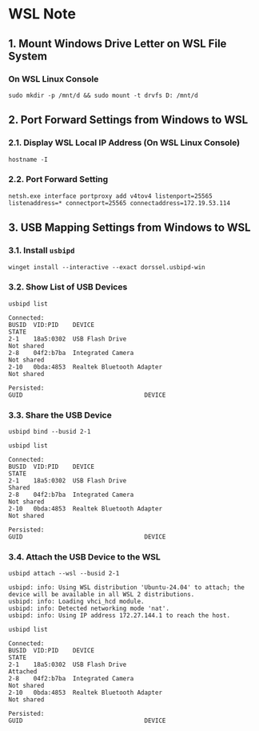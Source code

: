 # WSL Note

## 1. Mount Windows Drive Letter on WSL File System

### On WSL Linux Console
```
sudo mkdir -p /mnt/d && sudo mount -t drvfs D: /mnt/d
```

## 2. Port Forward Settings from Windows to WSL

### 2.1. Display WSL Local IP Address (On WSL Linux Console)
```
hostname -I
```

### 2.2. Port Forward Setting
```
netsh.exe interface portproxy add v4tov4 listenport=25565 listenaddress=* connectport=25565 connectaddress=172.19.53.114
```

## 3. USB Mapping Settings from Windows to WSL
### 3.1. Install `usbipd`
```
winget install --interactive --exact dorssel.usbipd-win
```

### 3.2. Show List of USB Devices
```
usbipd list
```
```
Connected:
BUSID  VID:PID    DEVICE                                                        STATE
2-1    18a5:0302  USB Flash Drive                                               Not shared
2-8    04f2:b7ba  Integrated Camera                                             Not shared
2-10   0bda:4853  Realtek Bluetooth Adapter                                     Not shared

Persisted:
GUID                                  DEVICE
```

### 3.3. Share the USB Device
```
usbipd bind --busid 2-1
```
```
usbipd list
```
```
Connected:
BUSID  VID:PID    DEVICE                                                        STATE
2-1    18a5:0302  USB Flash Drive                                               Shared
2-8    04f2:b7ba  Integrated Camera                                             Not shared
2-10   0bda:4853  Realtek Bluetooth Adapter                                     Not shared

Persisted:
GUID                                  DEVICE
```

### 3.4. Attach the USB Device to the WSL
```
usbipd attach --wsl --busid 2-1
```
```
usbipd: info: Using WSL distribution 'Ubuntu-24.04' to attach; the device will be available in all WSL 2 distributions.
usbipd: info: Loading vhci_hcd module.
usbipd: info: Detected networking mode 'nat'.
usbipd: info: Using IP address 172.27.144.1 to reach the host.
```
```
usbipd list
```
```
Connected:
BUSID  VID:PID    DEVICE                                                        STATE
2-1    18a5:0302  USB Flash Drive                                               Attached
2-8    04f2:b7ba  Integrated Camera                                             Not shared
2-10   0bda:4853  Realtek Bluetooth Adapter                                     Not shared

Persisted:
GUID                                  DEVICE
```
